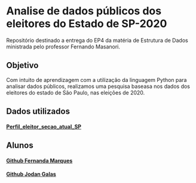 # Analise de dados públicos dos eleitores do Estado de SP-2020
Repositório destinado a entrega do EP4 da matéria de Estrutura de Dados ministrada pelo professor Fernando Masanori.

## Objetivo
Com intuito de aprendizagem com a utilização da linguagem Python para analisar dados públicos, realizamos uma pesquisa baseasa nos dados dos eleitores do estado de São Paulo, nas eleições de 2020.

## Dados utilizados
#### [Perfil_eleitor_secao_atual_SP](http://agencia.tse.jus.br/estatistica/sead/odsele/perfil_eleitor_secao/perfil_eleitor_secao_ATUAL_SP.zip)

## Alunos
#### [Github Fernanda Marques](https://github.com/fernandamarques-hub)
#### [Github Jodan Galas](https://github.com/JodanGalas)

